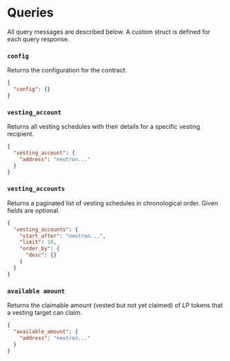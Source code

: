 # Queries

All query messages are described below. A custom struct is defined for each query response.

### `config`

Returns the configuration for the contract.

```json
{
  "config": {}
}
```

### `vesting_account`

Returns all vesting schedules with their details for a specific vesting recipient.

```json
{
  "vesting_account": {
    "address": "neutron..."
  }
}
```

### `vesting_accounts`

Returns a paginated list of vesting schedules in chronological order. Given fields are optional.

```json
{
  "vesting_accounts": {
    "start_after": "neutron...",
    "limit": 10,
    "order_by": {
      "desc": {}
    }
  }
}
```

### `available amount`

Returns the claimable amount (vested but not yet claimed) of LP tokens that a vesting target can claim.

```json
{
  "available_amount": {
    "address": "neutron..."
  }
}
```